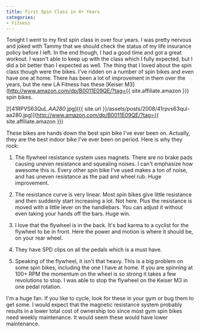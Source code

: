 ```yaml
---
title: First Spin Class in 4+ Years
categories:
- Fitness
---
```


Tonight I went to my first spin class in over four years. I was pretty nervous and joked with Tammy that we should check the status of my life insurance policy before I left. In the end though, I had a good time and got a great workout. I wasn't able to keep up with the class which I fully expected, but I did a bit better than I expected as well.
The thing that I loved about the spin class though were the bikes. I've ridden on a number of spin bikes and even have one at home. There has been a lot of improvement in them over the years, but the new LA Fitness has these [Keiser M3](http://www.amazon.com/dp/B0011E09QE/?tag={{ site.affiliate.amazon }}) spin bikes.

[![41RPVS63QuL._AA280_.jpg]({{ site.url }}/assets/posts/2008/41rpvs63qul-aa280.jpg)](http://www.amazon.com/dp/B0011E09QE/?tag={{ site.affiliate.amazon }})

These bikes are hands down the best spin bike I've ever been on. Actually, they are the best indoor bike I've ever been on period. Here is why they rock:



  1. The flywheel resistance system uses magnets. There are no brake pads causing uneven resistance and squealing noises. I can't emphasize how awesome this is. Every other spin bike I've used makes a ton of noise, and has uneven resistance as the pad and wheel rub. Huge improvement.


  2. The resistance curve is very linear. Most spin bikes give little resistance and then suddenly start increasing a lot. Not here. Plus the resistance is moved with a little lever on the handlebars. You can adjust it without even taking your hands off the bars. Huge win.


  3. I love that the flywheel is in the back. It's bad karma to a cyclist for the flywheel to be in front. Here the power and motion is where it should be, on your rear wheel.


  4. They have SPD clips on all the pedals which is a must have.


  5. Speaking of the flywheel, it isn't that heavy. This is a big problem on some spin bikes, including the one I have at home. If you are spinning at 100+ RPM the momentum on the wheel is so strong it takes a few revolutions to stop. I was able to stop the flywheel on the Keiser M3 in one pedal rotation.

I'm a huge fan. If you like to cycle, look for these in your gym or bug them to get some. I would expect that the magnetic resistance system probably results in a lower total cost of ownership too since most gym spin bikes need weekly maintenance. It would seem these would have lower maintenance.
